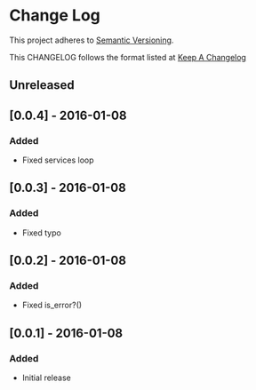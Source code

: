 # Change Log
This project adheres to [Semantic Versioning](http://semver.org/).

This CHANGELOG follows the format listed at [Keep A Changelog](http://keepachangelog.com/)

## Unreleased

## [0.0.4] - 2016-01-08
### Added
- Fixed services loop

## [0.0.3] - 2016-01-08
### Added
- Fixed typo

## [0.0.2] - 2016-01-08
### Added
- Fixed is_error?()

## [0.0.1] - 2016-01-08
### Added
- Initial release
